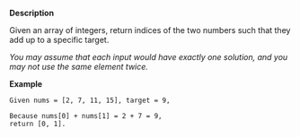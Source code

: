 **Description**

Given an array of integers, return indices of the two numbers such that they add up to a specific target.

*You may assume that each input would have exactly one solution, and you may not use the same element twice.*

**Example**

```
Given nums = [2, 7, 11, 15], target = 9,

Because nums[0] + nums[1] = 2 + 7 = 9,
return [0, 1].
```